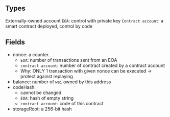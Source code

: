 ## Types

Externally-owned account `EOA`: control with private key
`Contract account`: a smart contract deployed, control by code

## Fields
- nonce: a counter.
  - `EOA`: number of transactions sent from an EOA
  - `contract account`: number of contract created by a contract account
  - Why: ONLY 1 transaction with given nonce can be executed -> protect against replaying 
- balance: number of `wei` owned by this address
- codeHash: 
  - cannot be changed
  - `EOA`: hash of empty string
  - `contract account`: code of this contract
- storageRoot: a 256-bit hash